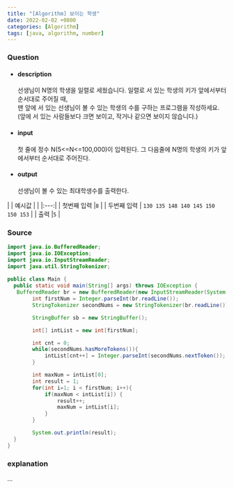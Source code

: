 ```yaml
---
title: "[Algorithm] 보이는 학생"
date: 2022-02-02 +0800
categories: [Algorithm]
tags: [java, algorithm, number]
---
```



### **Question**

- #### description

    선생님이 N명의 학생을 일렬로 세웠습니다. 일렬로 서 있는 학생의 키가 앞에서부터 순서대로 주어질 때,<br>
    맨 앞에 서 있는 선생님이 볼 수 있는 학생의 수를 구하는 프로그램을 작성하세요.<br>
    (앞에 서 있는 사람들보다 크면 보이고, 작거나 같으면 보이지 않습니다.)

- #### input
    첫 줄에 정수 N(5<=N<=100,000)이 입력된다. 그 다음줄에 N명의 학생의 키가 앞에서부터 순서대로 주어진다.

- #### output
    선생님이 볼 수 있는 최대학생수를 출력한다.


| | 예시값 |
| |:---:|
| 첫번째 입력 |`8` |
| 두번째 입력 | `130 135 148 140 145 150 150 153` |
| 출력 |`5` |


### **Source**

```java
import java.io.BufferedReader;
import java.io.IOException;
import java.io.InputStreamReader;
import java.util.StringTokenizer;
  
public class Main {
  public static void main(String[] args) throws IOException {
   BufferedReader br = new BufferedReader(new InputStreamReader(System.in));
        int firstNum = Integer.parseInt(br.readLine());
        StringTokenizer secondNums = new StringTokenizer(br.readLine());

        StringBuffer sb = new StringBuffer();

        int[] intList = new int[firstNum];

        int cnt = 0;
        while(secondNums.hasMoreTokens()){
            intList[cnt++] = Integer.parseInt(secondNums.nextToken());
        }

        int maxNum = intList[0];
        int result = 1;
        for(int i=1; i < firstNum; i++){
            if(maxNum < intList[i]) {
                result++;
                maxNum = intList[i];
            }
        }

        System.out.println(result);
  }
}
```

### **explanation**
...